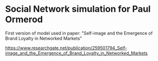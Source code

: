 # Social Network simulation for Paul Ormerod

First version of model used in paper:
"Self-image and the Emergence of Brand Loyalty in Networked Markets"

https://www.researchgate.net/publication/259501794_Self-image_and_the_Emergence_of_Brand_Loyalty_in_Networked_Markets
